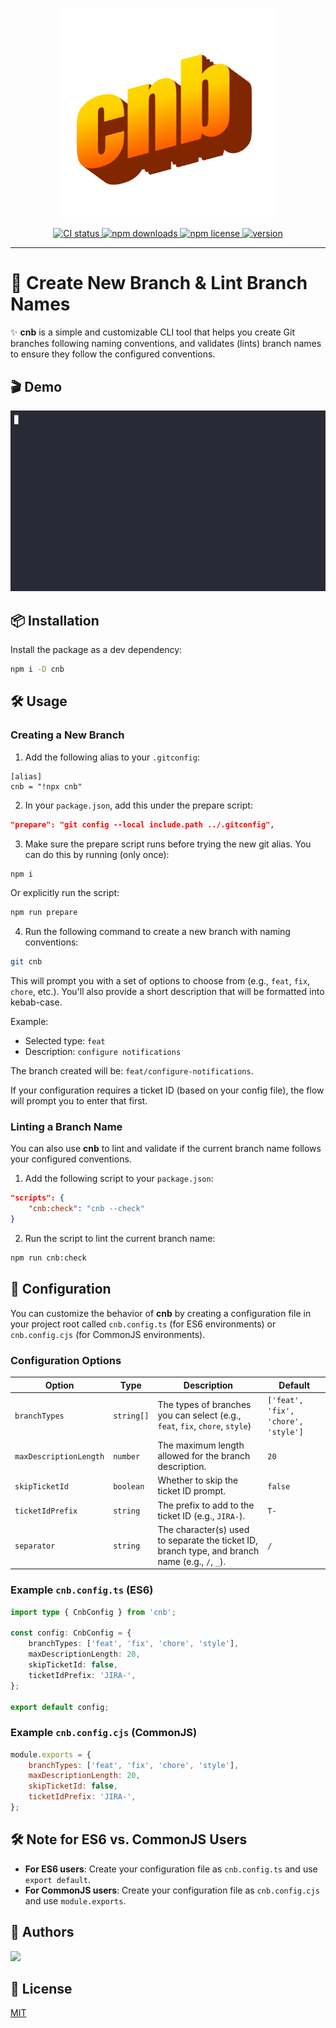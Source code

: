 <p align="center">
    <img src="https://github.com/amir-ben-shimol/cnb/blob/main/assets/brand.png" width="350" />
</p>

<p align="center">
	<a href="https://github.com/amir-ben-shimol/cnb">
    	<img src="https://img.shields.io/github/actions/workflow/status/amir-ben-shimol/cnb/integrate.yaml?label=CI&logo=GitHub" alt="CI status">
  	</a>
	<a href="https://www.npmjs.com/package/cnb">
    	<img src="https://img.shields.io/npm/dm/cnb?logo=NPM" alt="npm downloads">
  	</a>
	<a href="https://github.com/amir-ben-shimol/cnb">
    	<img src="https://img.shields.io/npm/l/cnb" alt="npm license">
  	</a>
	<a href="https://github.com/amir-ben-shimol/cnb">
    	<img src="https://img.shields.io/npm/v/cnb?label=version" alt="version">
  	</a>
</p>

<hr />

# 🚀 Create New Branch & Lint Branch Names

✨ **cnb** is a simple and customizable CLI tool that helps you create Git branches following naming conventions, and validates (lints) branch names to ensure they follow the configured conventions.

## 🎬 Demo

![cnb](assets/demo.gif)

## 📦 Installation

Install the package as a dev dependency:

```bash
npm i -D cnb
```

## 🛠️ Usage

### Creating a New Branch

1. Add the following alias to your `.gitconfig`:

```shell
[alias]
cnb = "!npx cnb"
```

2. In your `package.json`, add this under the prepare script:

```json
"prepare": "git config --local include.path ../.gitconfig",
```

3. Make sure the prepare script runs before trying the new git alias. You can do this by running (only once):

```bash
npm i
```

Or explicitly run the script:

```bash
npm run prepare
```

4. Run the following command to create a new branch with naming conventions:

```bash
git cnb
```

This will prompt you with a set of options to choose from (e.g., `feat`, `fix`, `chore`, etc.). You'll also provide a short description that will be formatted into kebab-case.

Example:

-   Selected type: `feat`
-   Description: `configure notifications`

The branch created will be: `feat/configure-notifications`.

If your configuration requires a ticket ID (based on your config file), the flow will prompt you to enter that first.

### Linting a Branch Name

You can also use **cnb** to lint and validate if the current branch name follows your configured conventions.

1. Add the following script to your `package.json`:

```json
"scripts": {
	"cnb:check": "cnb --check"
}
```

2. Run the script to lint the current branch name:

```bash
npm run cnb:check
```

## 📁 Configuration

You can customize the behavior of **cnb** by creating a configuration file in your project root called `cnb.config.ts` (for ES6 environments) or `cnb.config.cjs` (for CommonJS environments).

### Configuration Options

| Option                 | Type       | Description                                                                                     | Default                             |
| ---------------------- | ---------- | ----------------------------------------------------------------------------------------------- | ----------------------------------- |
| `branchTypes`          | `string[]` | The types of branches you can select (e.g., `feat`, `fix`, `chore`, `style`)                    | `['feat', 'fix', 'chore', 'style']` |
| `maxDescriptionLength` | `number`   | The maximum length allowed for the branch description.                                          | `20`                                |
| `skipTicketId`         | `boolean`  | Whether to skip the ticket ID prompt.                                                           | `false`                             |
| `ticketIdPrefix`       | `string`   | The prefix to add to the ticket ID (e.g., `JIRA-`).                                             | `T-`                                |
| `separator`            | `string`   | The character(s) used to separate the ticket ID, branch type, and branch name (e.g., `/`, `_`). | `/`                                 |

### Example `cnb.config.ts` (ES6)

```ts
import type { CnbConfig } from 'cnb';

const config: CnbConfig = {
	branchTypes: ['feat', 'fix', 'chore', 'style'],
	maxDescriptionLength: 20,
	skipTicketId: false,
	ticketIdPrefix: 'JIRA-',
};

export default config;
```

### Example `cnb.config.cjs` (CommonJS)

```js
module.exports = {
	branchTypes: ['feat', 'fix', 'chore', 'style'],
	maxDescriptionLength: 20,
	skipTicketId: false,
	ticketIdPrefix: 'JIRA-',
};
```

## 🛠️ Note for ES6 vs. CommonJS Users

-   **For ES6 users**: Create your configuration file as `cnb.config.ts` and use `export default`.
-   **For CommonJS users**: Create your configuration file as `cnb.config.cjs` and use `module.exports`.

## 👥 Authors

<a href="https://github.com/amir-ben-shimol">
    <img src="https://avatars.githubusercontent.com/u/105565954?s=400&u=01efa537bf4368251ffa05954d13aa1861073b39&v=4" height="50" />
</a>

## 📄 License

[MIT](https://choosealicense.com/licenses/mit/)
